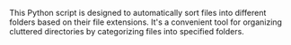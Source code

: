 This Python script is designed to automatically sort files into different folders based on their file extensions. It's a convenient tool for organizing cluttered directories by categorizing files into specified folders.
